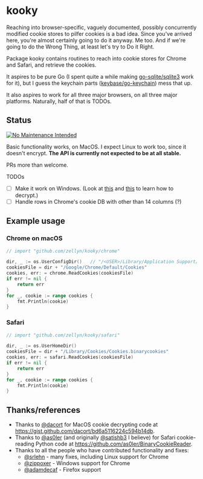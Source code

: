 # kooky

Reaching into browser-specific, vaguely documented, possibly
concurrently modified cookie stores to pilfer cookies is a bad idea.
Since you've arrived here, you're almost certainly going to do it
anyway. Me too. And if we're going to do the Wrong Thing, at least
let's try to Do it Right.

Package kooky contains routines to reach into cookie stores for Chrome
and Safari, and retrieve the cookies.

It aspires to be pure Go (I spent quite a while making
[go-sqlite/sqlite3](https://github.com/go-sqlite/sqlite3) work for
it), but I guess the keychain parts
([keybase/go-keychain](http://github.com/keybase/go-keychain)) mess
that up.

It also aspires to work for all three major browsers, on all three
major platforms. Naturally, half of that is TODOs.

## Status

[![No Maintenance Intended](http://unmaintained.tech/badge.svg)](http://unmaintained.tech/)

Basic functionality works, on MacOS. I expect Linux to work too, since
it doesn't encrypt. **The API is currently not expected to be at all
stable.**

PRs more than welcome.

TODOs

- [ ] Make it work on Windows. (Look at
      [this](https://play.golang.org/p/fknP9AuLU-) and
      [this](https://github.com/cfstras/chromecsv/blob/master/crypt_windows.go)
      to learn how to decrypt.)
- [ ] Handle rows in Chrome's cookie DB with other than 14 columns (?)

## Example usage

### Chrome on macOS

```go
// import "github.com/zellyn/kooky/chrome"

dir, _ := os.UserConfigDir()   // "/<USER>/Library/Application Support/"
cookiesFile = dir + "/Google/Chrome/Default/Cookies"
cookies, err: = chrome.ReadCookies(cookiesFile)
if err != nil {
	return err
}
for _, cookie := range cookies {
	fmt.Println(cookie)
}
```

### Safari

```go
// import "github.com/zellyn/kooky/safari"

dir, _ := os.UserHomeDir()
cookiesFile = dir + "/Library/Cookies/Cookies.binarycookies"
cookies, err: = safari.ReadCookies(cookiesFile)
if err != nil {
	return err
}
for _, cookie := range cookies {
	fmt.Println(cookie)
}
```

## Thanks/references
- Thanks to [@dacort](http://github.com/dacort) for MacOS cookie decrypting
  code at https://gist.github.com/dacort/bd6a5116224c594b14db.
- Thanks to [@as0ler](http://github.com/as0ler)
  (and originally [@satishb3](http://github.com/satishb3) I believe) for
  Safari cookie-reading Python code at https://github.com/as0ler/BinaryCookieReader.
- Thanks to all the people who have contributed functionality and fixes:
  - [@srlehn](http://github.com/srlehn) - many fixes, including Linux support for Chrome
  - [@zippoxer](http://github.com/zippoxer) - Windows support for Chrome
  - [@adamdecaf](http://github.com/adamdecaf) - Firefox support
